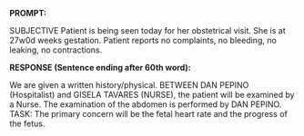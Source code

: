 **PROMPT:**

SUBJECTIVE Patient is being seen today for her obstetrical visit. She is at 27w0d weeks gestation. Patient reports no complaints, no bleeding, no leaking, no contractions.

**RESPONSE (Sentence ending after 60th word):**

We are given a written history/physical. BETWEEN DAN PEPINO (Hospitalist) and GISELA TAVARES (NURSE), the patient will be examined by a Nurse. The examination of the abdomen is performed by DAN PEPINO. TASK: The primary concern will be the fetal heart rate and the progress of the fetus. 